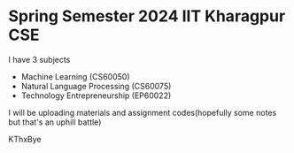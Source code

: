 # Spring Semester 2024 IIT Kharagpur CSE

I have 3 subjects
* Machine Learning (CS60050)
* Natural Language Processing (CS60075)
* Technology Entrepreneurship (EP60022)

I will be uploading materials and assignment codes(hopefully some notes but that's an uphill battle)

KThxBye